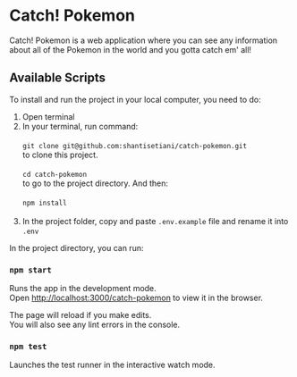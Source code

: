# Catch! Pokemon
Catch! Pokemon is a web application where you can see any information about all of the Pokemon in the world and you gotta catch em' all!

## Available Scripts

To install and run the project in your local computer, you need to do:<br />
1. Open terminal<br />
2. In your terminal, run command:<br /><br />
`git clone git@github.com:shantisetiani/catch-pokemon.git`<br />
to clone this project.<br /><br />
`cd catch-pokemon`<br />
to go to the project directory. And then:<br /><br />
`npm install`<br /><br />
3. In the project folder, copy and paste `.env.example` file and rename it into `.env`<br />

In the project directory, you can run:

### `npm start`

Runs the app in the development mode.<br />
Open [http://localhost:3000/catch-pokemon](http://localhost:3000/catch-pokemon) to view it in the browser.

The page will reload if you make edits.<br />
You will also see any lint errors in the console.

### `npm test`

Launches the test runner in the interactive watch mode.<br />